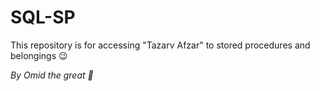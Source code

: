# SQL-SP

This repository is for accessing "Tazarv Afzar" to stored procedures and belongings :wink:


<i> By Omid the great :triumph:</i>
